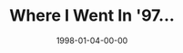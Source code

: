 ---
layout: message
category: message
series: "Where I Went In '97..."
title: "Where I Went In '97... "
date: 1998-01-04-00-00
message_id: 460
---